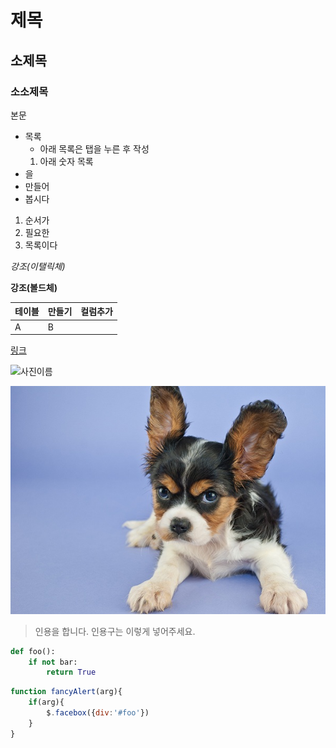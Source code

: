 # 제목
## 소제목
### 소소제목

본문

* 목록
    * 아래 목록은 탭을 누른 후 작성
    1. 아래 숫자 목록
* 을
* 만들어
* 봅시다

1. 순서가
2. 필요한
3. 목록이다

*강조(이탤릭체)*

**강조(볼드체)**

테이블 | 만들기 | 컬럼추가
----- | ----- | -----
A | B

[링크](https://github.com/jaem1n)

![사진이름](https://topclass.chosun.com/news_img/1807/1807_008.jpg)

![화난 강아지](./dog.jpg)

> 인용을 합니다. 인용구는 이렇게 넣어주세요.

```python
def foo():
    if not bar:
        return True
```

```javascript
function fancyAlert(arg){
    if(arg){
        $.facebox({div:'#foo'})
    }
}
```

<!--
안 보이는 주석 달기
-->
